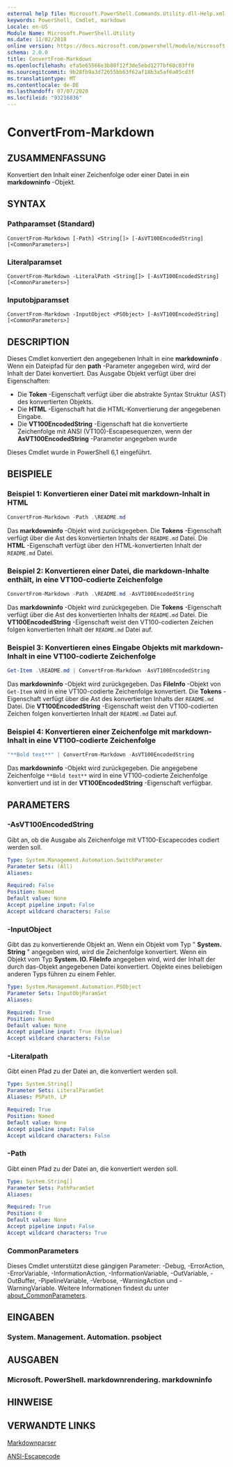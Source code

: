 ```yaml
---
external help file: Microsoft.PowerShell.Commands.Utility.dll-Help.xml
keywords: PowerShell, Cmdlet, markdown
Locale: en-US
Module Name: Microsoft.PowerShell.Utility
ms.date: 11/02/2018
online version: https://docs.microsoft.com/powershell/module/microsoft.powershell.utility/convertfrom-markdown?view=powershell-6&WT.mc_id=ps-gethelp
schema: 2.0.0
title: ConvertFrom-Markdown
ms.openlocfilehash: efa5e65566e3b80f12f3de5ebd1277bf68c03ff0
ms.sourcegitcommit: 9b28fb9a3d72655bb63f62af18b3a5af6a05cd3f
ms.translationtype: MT
ms.contentlocale: de-DE
ms.lasthandoff: 07/07/2020
ms.locfileid: "93216836"
---
```

# ConvertFrom-Markdown

## ZUSAMMENFASSUNG
Konvertiert den Inhalt einer Zeichenfolge oder einer Datei in ein **markdowninfo** -Objekt.

## SYNTAX

### Pathparamset (Standard)

```
ConvertFrom-Markdown [-Path] <String[]> [-AsVT100EncodedString] [<CommonParameters>]
```

### Literalparamset

```
ConvertFrom-Markdown -LiteralPath <String[]> [-AsVT100EncodedString] [<CommonParameters>]
```

### Inputobjparamset

```
ConvertFrom-Markdown -InputObject <PSObject> [-AsVT100EncodedString] [<CommonParameters>]
```

## DESCRIPTION

Dieses Cmdlet konvertiert den angegebenen Inhalt in eine **markdowninfo** . Wenn ein Dateipfad für den **path** -Parameter angegeben wird, wird der Inhalt der Datei konvertiert. Das Ausgabe Objekt verfügt über drei Eigenschaften:

- Die **Token** -Eigenschaft verfügt über die abstrakte Syntax Struktur (AST) des konvertierten Objekts.
- Die **HTML** -Eigenschaft hat die HTML-Konvertierung der angegebenen Eingabe.
- Die **VT100EncodedString** -Eigenschaft hat die konvertierte Zeichenfolge mit ANSI (VT100)-Escapesequenzen, wenn der **AsVT100EncodedString** -Parameter angegeben wurde

Dieses Cmdlet wurde in PowerShell 6,1 eingeführt.

## BEISPIELE

### Beispiel 1: Konvertieren einer Datei mit markdown-Inhalt in HTML

```powershell
ConvertFrom-Markdown -Path .\README.md
```

Das **markdowninfo** -Objekt wird zurückgegeben. Die **Tokens** -Eigenschaft verfügt über die Ast des konvertierten Inhalts der `README.md` Datei. Die **HTML** -Eigenschaft verfügt über den HTML-konvertierten Inhalt der `README.md` Datei.

### Beispiel 2: Konvertieren einer Datei, die markdown-Inhalte enthält, in eine VT100-codierte Zeichenfolge

```powershell
ConvertFrom-Markdown -Path .\README.md -AsVT100EncodedString
```

Das **markdowninfo** -Objekt wird zurückgegeben. Die **Tokens** -Eigenschaft verfügt über die Ast des konvertierten Inhalts der `README.md` Datei. Die **VT100EncodedString** -Eigenschaft weist den VT100-codierten Zeichen folgen konvertierten Inhalt der `README.md` Datei auf.

### Beispiel 3: Konvertieren eines Eingabe Objekts mit markdown-Inhalt in eine VT100-codierte Zeichenfolge

```powershell
Get-Item .\README.md | ConvertFrom-Markdown -AsVT100EncodedString
```

Das **markdowninfo** -Objekt wird zurückgegeben. Das **FileInfo** -Objekt von `Get-Item` wird in eine VT100-codierte Zeichenfolge konvertiert. Die **Tokens** -Eigenschaft verfügt über die Ast des konvertierten Inhalts der `README.md` Datei. Die **VT100EncodedString** -Eigenschaft weist den VT100-codierten Zeichen folgen konvertierten Inhalt der `README.md` Datei auf.

### Beispiel 4: Konvertieren einer Zeichenfolge mit markdown-Inhalt in eine VT100-codierte Zeichenfolge

```powershell
"**Bold text**" | ConvertFrom-Markdown -AsVT100EncodedString
```

Das **markdowninfo** -Objekt wird zurückgegeben. Die angegebene Zeichenfolge `**Bold text**` wird in eine VT100-codierte Zeichenfolge konvertiert und ist in der **VT100EncodedString** -Eigenschaft verfügbar.

## PARAMETERS

### -AsVT100EncodedString

Gibt an, ob die Ausgabe als Zeichenfolge mit VT100-Escapecodes codiert werden soll.

```yaml
Type: System.Management.Automation.SwitchParameter
Parameter Sets: (All)
Aliases:

Required: False
Position: Named
Default value: None
Accept pipeline input: False
Accept wildcard characters: False
```

### -InputObject

Gibt das zu konvertierende Objekt an. Wenn ein Objekt vom Typ " **System. String** " angegeben wird, wird die Zeichenfolge konvertiert. Wenn ein Objekt vom Typ **System. IO. FileInfo** angegeben wird, wird der Inhalt der durch das-Objekt angegebenen Datei konvertiert. Objekte eines beliebigen anderen Typs führen zu einem Fehler.

```yaml
Type: System.Management.Automation.PSObject
Parameter Sets: InputObjParamSet
Aliases:

Required: True
Position: Named
Default value: None
Accept pipeline input: True (ByValue)
Accept wildcard characters: False
```

### -Literalpath

Gibt einen Pfad zu der Datei an, die konvertiert werden soll.

```yaml
Type: System.String[]
Parameter Sets: LiteralParamSet
Aliases: PSPath, LP

Required: True
Position: Named
Default value: None
Accept pipeline input: False
Accept wildcard characters: False
```

### -Path

Gibt einen Pfad zu der Datei an, die konvertiert werden soll.

```yaml
Type: System.String[]
Parameter Sets: PathParamSet
Aliases:

Required: True
Position: 0
Default value: None
Accept pipeline input: False
Accept wildcard characters: True
```

### CommonParameters

Dieses Cmdlet unterstützt diese gängigen Parameter: -Debug, -ErrorAction, -ErrorVariable, -InformationAction, -InformationVariable, -OutVariable, -OutBuffer, -PipelineVariable, -Verbose, -WarningAction und -WarningVariable. Weitere Informationen findest du unter [about_CommonParameters](https://go.microsoft.com/fwlink/?LinkID=113216).

## EINGABEN

### System. Management. Automation. psobject

## AUSGABEN

### Microsoft. PowerShell. markdownrendering. markdowninfo

## HINWEISE

## VERWANDTE LINKS

[Markdownparser](https://github.com/lunet-io/markdig)

[ANSI-Escapecode](https://wikipedia.org/wiki/ANSI_escape_code)
